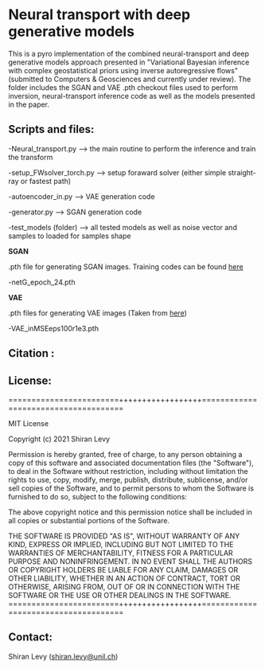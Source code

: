 # Neural transport with deep generative models

This is a pyro implementation of the combined neural-transport and deep generative models approach presented in "Variational Bayesian inference with complex geostatistical priors using inverse autoregressive flows" (submitted to Computers & Geosciences and currently under review). 
The folder includes the SGAN and VAE .pth checkout files used to perform inversion, neural-transport inference code as well as the models presented
in the paper.

## Scripts and files:

-Neural_transport.py        --> the main routine to perform the inference and train the transform 

-setup_FWsolver_torch.py    --> setup foraward solver (either simple straight-ray or fastest path)

-autoencoder_in.py          --> VAE generation code

-generator.py               --> SGAN generation code

-test_models (folder)       --> all tested models as well as noise vector and samples to loaded for samples shape

**SGAN**

.pth file for generating SGAN images. Training codes can be found [here](https://github.com/elaloy/gan_for_gradient_based_inv/tree/master/training)

-netG_epoch_24.pth

**VAE**

.pth files for generating VAE images (Taken from [here](https://github.com/jlalvis/VAE_SGD/tree/master/VAE))

-VAE_inMSEeps100r1e3.pth 

## Citation :


## License:
========================++++++++++++++++++=====================================

MIT License

Copyright (c) 2021 Shiran Levy

Permission is hereby granted, free of charge, to any person obtaining a copy
of this software and associated documentation files (the "Software"), to deal
in the Software without restriction, including without limitation the rights
to use, copy, modify, merge, publish, distribute, sublicense, and/or sell
copies of the Software, and to permit persons to whom the Software is
furnished to do so, subject to the following conditions:

The above copyright notice and this permission notice shall be included in all
copies or substantial portions of the Software.

THE SOFTWARE IS PROVIDED "AS IS", WITHOUT WARRANTY OF ANY KIND, EXPRESS OR
IMPLIED, INCLUDING BUT NOT LIMITED TO THE WARRANTIES OF MERCHANTABILITY,
FITNESS FOR A PARTICULAR PURPOSE AND NONINFRINGEMENT. IN NO EVENT SHALL THE
AUTHORS OR COPYRIGHT HOLDERS BE LIABLE FOR ANY CLAIM, DAMAGES OR OTHER
LIABILITY, WHETHER IN AN ACTION OF CONTRACT, TORT OR OTHERWISE, ARISING FROM,
OUT OF OR IN CONNECTION WITH THE SOFTWARE OR THE USE OR OTHER DEALINGS IN THE
SOFTWARE.
========================++++++++++++++++++=====================================

## Contact:

Shiran Levy (shiran.levy@unil.ch)
